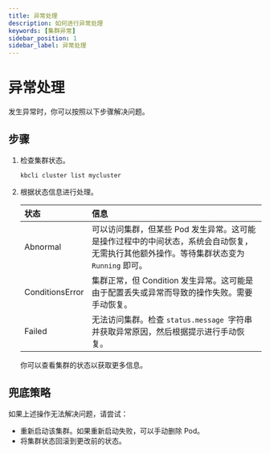 ```yaml
---
title: 异常处理
description: 如何进行异常处理
keywords: [集群异常]
sidebar_position: 1
sidebar_label: 异常处理
---
```


# 异常处理

发生异常时，你可以按照以下步骤解决问题。

## 步骤

1. 检查集群状态。

    ```bash
    kbcli cluster list mycluster
    ```

2. 根据状态信息进行处理。

    | **状态**       | **信息** |
    | :---             | :---            |
    | Abnormal         | 可以访问集群，但某些 Pod 发生异常。这可能是操作过程中的中间状态，系统会自动恢复，无需执行其他额外操作。等待集群状态变为 `Running` 即可。 |
    | ConditionsError  | 集群正常，但 Condition 发生异常。这可能是由于配置丢失或异常而导致的操作失败。需要手动恢复。 |
    | Failed | 无法访问集群。检查 `status.message `字符串并获取异常原因，然后根据提示进行手动恢复。 |

    你可以查看集群的状态以获取更多信息。

## 兜底策略

如果上述操作无法解决问题，请尝试：

- 重新启动该集群。如果重新启动失败，可以手动删除 Pod。
- 将集群状态回滚到更改前的状态。

